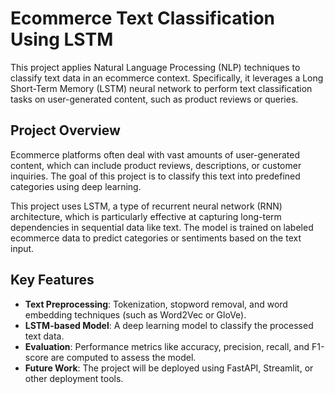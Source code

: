 # Ecommerce Text Classification Using LSTM 
This project applies Natural Language Processing (NLP) techniques to classify text data in an ecommerce context. Specifically, it leverages a Long Short-Term Memory (LSTM) neural network to perform text classification tasks on user-generated content, such as product reviews or queries. 

## Project Overview

Ecommerce platforms often deal with vast amounts of user-generated content, which can include product reviews, descriptions, or customer inquiries. The goal of this project is to classify this text into predefined categories using deep learning.

This project uses LSTM, a type of recurrent neural network (RNN) architecture, which is particularly effective at capturing long-term dependencies in sequential data like text. The model is trained on labeled ecommerce data to predict categories or sentiments based on the text input.


## Key Features
- **Text Preprocessing**: Tokenization, stopword removal, and word embedding techniques (such as Word2Vec or GloVe).
- **LSTM-based Model**: A deep learning model to classify the processed text data.
- **Evaluation**: Performance metrics like accuracy, precision, recall, and F1-score are computed to assess the model.
- **Future Work**: The project will be deployed using FastAPI, Streamlit, or other deployment tools.
